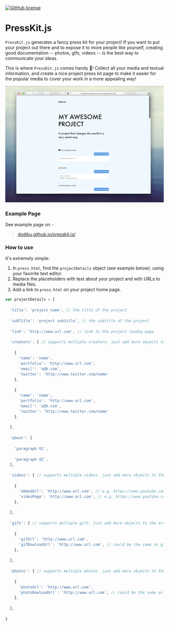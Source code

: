 [![GitHub license](https://img.shields.io/github/license/Naereen/StrapDown.js.svg)](https://github.com/Naereen/StrapDown.js/blob/master/LICENSE)
# PressKit.js

``PressKit.js`` generates a fancy press kit for your project!
If you want to put your project out there and to expose it to more people like yourself, creating good documentation -- photos, gifs, videos -- is the best way to communicate your ideas.

This is where ``PressKit.js`` comes handy 🙌! Collect all your media and textual information, and create a nice project press kit page to make it easier for the popular media to cover your work in a more appealing way!

![PressKit.js](design/demo_gif.gif)

### Example Page
See example page on -
>  [dodiku.github.io/presskit.js/](dodiku.github.io/presskit.js/)

### How to use
It's extremely simple:
1. In ``press.html``, find the ``projectDetails`` object (see example below). using your favorite text editor.
2. Replace the placeholders with text about your project and with URLs to media files.
3. Add a link to ``press.html`` on your project home page.

```javascript
var projectDetails = {

  'title': 'project name', // the title of the project

  'subTitle': 'project subtitle', // the subtitle of the project

  'link': 'http://www.url.com', // link to the project landig page

  'creators': [ // supports multiple creators. just add more objects to the array

    {
      'name': 'name',
      'portfolio': 'http://www.url.com',
      'email': 'a@b.com',
      'twitter': 'http://www.twitter.com/name'
    },

    {
      'name': 'name',
      'portfolio': 'http://www.url.com',
      'email': 'a@b.com',
      'twitter': 'http://www.twitter.com/name'
    },

  ],

  'about': [

    'paragraph 01',

    'paragraph 02',
  ],

  'videos': [ // supports multiple videos. just add more objects to the array

    {
      'embedUrl': 'http://www.url.com', // e.g. https://www.youtube.com/embed/GjYENsrLLf4
      'videoPage': 'http://www.url.com', // e.g. https://www.youtube.com/watch?v=GjYENsrLLf4
    },

  ],

  'gifs': [ // supports multiple gifs. just add more objects to the array

    {
      'gifUrl': 'http://www.url.com',
      'gifDowloadUrl': 'http://www.url.com', // could be the same as gifUrl
    },

  ],

  'photos': [ // supports multiple photos. just add more objects to the array

    {
      'photoUrl': 'http://www.url.com',
      'photoDowloadUrl': 'http://www.url.com', // could be the same as photoUrl
    },

  ],

}
```
